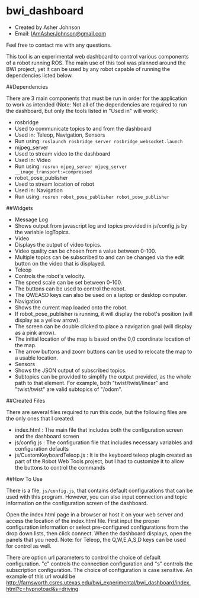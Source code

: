 bwi_dashboard
=================
- Created by Asher Johnson
- Email: IAmAsherJohnson@gmail.com

Feel free to contact me with any questions.

This tool is an experimental web dashboard to control various components of a robot running ROS. The main use of this tool was planned around the BWI project, yet it can be used by any robot capable of running the dependencies listed below.

##Dependencies

There are 3 main components that must be run in order for the application to work as intended (Note: Not all of the dependencies are required to run the dashboard, but only the tools listed in "Used in" will work):
- rosbridge
 - Used to communicate topics to and from the dashboard
 - Used in: Teleop, Navigation, Sensors
 - Run using: `roslaunch rosbridge_server rosbridge_websocket.launch`
- mjpeg_server
 - Used to stream video to the dashboard
 - Used in: Video
 - Run using: `rosrun mjpeg_server mjpeg_server __image_transport:=compressed`
- robot_pose_publisher
 - Used to stream location of robot
 - Used in: Navigation
 - Run using: `rosrun robot_pose_publisher robot_pose_publisher`

##Widgets

- Message Log
 - Shows output from javascript log and topics provided in js/config.js by the variable logTopics.
- Video
 - Displays the output of video topics.
 - Video quality can be chosen from a value between 0-100.
 - Multiple topics can be subscribed to and can be changed via the edit button on the video that is displayed.
- Teleop
 - Controls the robot's velocity.
 - The speed scale can be set between 0-100.
 - The buttons can be used to control the robot.
 - The QWEASD keys can also be used on a laptop or desktop computer.
- Navigation
 - Shows the current map loaded onto the robot.
 - If robot_pose_publisher is running, it will display the robot's position (will display as a yellow arrow).
 - The screen can be double clicked to place a navigation goal (will display as a pink arrow).
 - The initial location of the map is based on the 0,0 coordinate location of the map.
 - The arrow buttons and zoom buttons can be used to relocate the map to a usable location.
- Sensors
 - Shows the JSON output of subscribed topics.
 - Subtopics can be provided to simplify the output provided, as the whole path to that element. For example, both "twist/twist/linear" and "twist/twist" are valid subtopics of "/odom".

##Created Files

There are several files required to run this code, but the following files are the only ones that I created:

- index.html : The main file that includes both the configuration screen and the dashboard screen
- js/config.js : The configuration file that includes necessary variables and configuration defaults
- js/CustomKeyboardTeleop.js : It is the keyboard teleop plugin created as part of the Robot Web Tools project, but I had to customize it to allow the buttons to control the commands

##How To Use

There is a file, `js/config.js`, that contains default configurations that can be used with this program. However, you can also input connection and topic information on the configuration screen of the dashboard.

Open the index.html page in a browser or host it on your web server and access the location of the index.html file. First input the proper configuration information or select pre-configured configurations from the drop down lists, then click connect. When the dashboard displays, open the panels that you need. Note: for Teleop, the Q,W,E,A,S,D keys can be used for control as well.

There are option url parameters to control the choice of default configuration. "c" controls the connection configuration and "s" controls the subscription configuration. The choice of configuration is case sensitive. An example of this url would be http://farnsworth.csres.utexas.edu/bwi_experimental/bwi_dashboard/index.html?c=hypnotoad&s=driving
